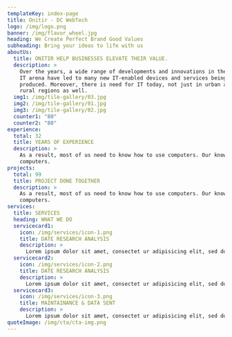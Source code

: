 ```yaml
---
templateKey: index-page
title: Onitir - DC WebTech
logo: /img/logo.png
banner: /img/flavor_wheel.jpg
heading: We Create Perfect Brand Good Values
subheading: Bring your ideas to life with us
aboutUs:
  title: ONITIR HELP BUSINESSES ELEVATE THEIR VALUE.
  description: >
    Over the years, a wide range of developments and innovations in the global
    IT arena have led to many new IT-enabled devices and services being
    produced. Moreover, there is need for IT today, not just in urban areas but
    rural regions as well.
  img1: /img/tile-gallery/03.jpg
  img2: /img/tile-gallery/01.jpg
  img3: /img/tile-gallery/02.jpg
  counter1: "80"
  counter2: "80"
experience:
  total: 32
  title: YEARS OF EXPERIENCE
  description: >
    As a result, most of us need to know how to use computers. Our knowledge of
    computers.
projects:
  total: 99
  title: PROJECT DONE TOGETHER
  description: >
    As a result, most of us need to know how to use computers. Our knowledge of
    computers.
services:
  title: SERVICES
  heading: WHAT WE DO
  servicecard1:
    icon: /img/services/icon-1.png
    title: DATE RESEARCH ANALYSIS
    description: >
      Lorem ipsum dolor sit amet, consectet ur adipisicing elit, sed do eiusmod tempor incididunt ut labore.
  servicecard2:
    icon: /img/services/icon-2.png
    title: DATE RESEARCH ANALYSIS
    description: >
      Lorem ipsum dolor sit amet, consectet ur adipisicing elit, sed do eiusmod tempor incididunt ut labore.
  servicecard3:
    icon: /img/services/icon-3.png
    title: MAINTAINANCE & DATA SENT
    description: >
      Lorem ipsum dolor sit amet, consectet ur adipisicing elit, sed do eiusmod tempor incididunt ut labore.
quoteImage: /img/cta/cta-img.png
---
```

